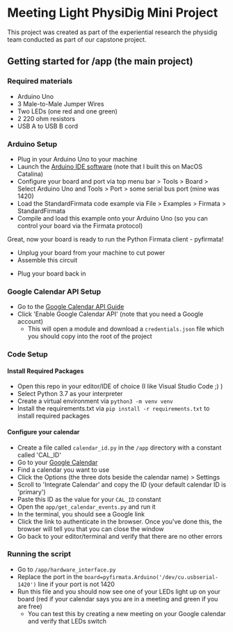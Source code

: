 # Meeting Light PhysiDig Mini Project
This project was created as part of the experiential research the physidig team conducted as part of our capstone project.

## Getting started for /app (the main project)
### Required materials
- Arduino Uno
- 3 Male-to-Male Jumper Wires
- Two LEDs (one red and one green)
- 2 220 ohm resistors
- USB A to USB B cord

### Arduino Setup
- Plug in your Arduino Uno to your machine
- Launch the [Arduino IDE software](https://www.arduino.cc/en/main/software) (note that I built this on MacOS Catalina)
- Configure your board and port via top menu bar > Tools > Board > Select Arduino Uno and Tools > Port > some serial bus port (mine was 1420)
- Load the StandardFirmata code example via File > Examples > Firmata > StandardFirmata
- Compile and load this example onto your Arduino Uno (so you can control your board via the Firmata protocol)

Great, now your board is ready to run the Python Firmata client - pyfirmata!

- Unplug your board from your machine to cut power
- Assemble this circuit


<insert schematic>
  
  
- Plug your board back in


### Google Calendar API Setup
- Go to the [Google Calendar API Guide](https://developers.google.com/calendar/quickstart/python)
- Click 'Enable Google Calendar API' (note that you need a Google account)
  - This will open a module and download a `credentials.json` file which you should copy into the root of the project

### Code Setup
#### Install Required Packages
- Open this repo in your editor/IDE of choice (I like Visual Studio Code ;) )
- Select Python 3.7 as your interpreter
- Create a virtual environment via `python3 -m venv venv`
- Install the requirements.txt via `pip install -r requirements.txt` to install required packages

#### Configure your calendar
- Create a file called `calendar_id.py` in the `/app` directory with a constant called 'CAL_ID'
- Go to your [Google Calendar](https://calendar.google.com/calendar/r) 
- Find a calendar you want to use
- Click the Options (the three dots beside the calendar name) > Settings 
- Scroll to 'Integrate Calendar' and copy the ID (your default calendar ID is 'primary')
- Paste this ID as the value for your `CAL_ID` constant
- Open the `app/get_calendar_events.py` and run it
- In the terminal, you should see a Google link 
- Click the link to authenticate in the browser. Once you've done this, the browser will tell you that you can close the window
- Go back to your editor/terminal and verify that there are no other errors


### Running the script
- Go to `/app/hardware_interface.py`
- Replace the port in the `board=pyfirmata.Arduino('/dev/cu.usbserial-1420')` line if your port is not 1420
- Run this file and you should now see one of your LEDs light up on your board (red if your calendar says you are in a meeting and green if you are free)
  - You can test this by creating a new meeting on your Google calendar and verify that LEDs switch
  



